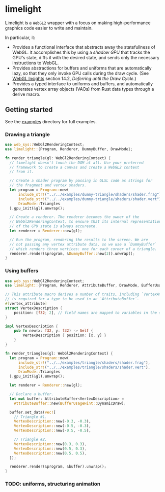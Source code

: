 # limelight

Limelight is a `WebGL2` wrapper with a focus on making high-performance graphics code easier to
write and maintain.

In particular, it:
- Provides a functional interface that abstracts away the statefullness of WebGL.
  It accomplishes this by using a *shadow GPU* that tracks the GPU's state, diffs it with the
  desired state, and sends only the necessary instructions to WebGL.
- Provides abstractions for buffers and uniforms that are automatically lazy, so that they only
  invoke GPU calls during the draw cycle. (See [WebGL Insights](http://www.webglinsights.com/) section 14.2, *Deferring until the Draw Cycle*.)
- Provides a typed interface to uniforms and buffers, and automatically generates vertex array objects
  (VAOs) from Rust data types through a derive macro.

## Getting started

See the [examples](examples) directory for full examples.

### Drawing a triangle

```rust
use web_sys::WebGl2RenderingContext;
use limelight::{Program, Renderer, DummyBuffer, DrawMode};

fn render_triangle(gl: WebGl2RenderingContext) {
  // limelight doesn't touch the DOM at all. Use your preferred
  // framework to create a canvas and create a WebGL2 context
  // from it.

  // Create a shader program by passing in GLSL code as strings for
  // the fragment and vertex shaders.
  let program = Program::new(
      include_str!("../../examples/dummy-triangle/shaders/shader.frag"),
      include_str!("../../examples/dummy-triangle/shaders/shader.vert"),
      DrawMode::Triangles
  ).gpu_init(&gl).unwrap();

  // Create a renderer. The renderer becomes the owner of the
  // WebGl2RenderingContext, to ensure that its internal representation
  // of the GPU state is always accureate.
  let renderer = Renderer::new(gl);

  // Run the program, rendering the results to the screen. We are
  // not passing any vertex attribute data, so we use a `DummyBuffer`
  // which renders three vertices: one for each corner of a triangle.
  renderer.render(&program, &DummyBuffer::new(3)).unwrap();
}
```

### Using buffers

```rust
use web_sys::WebGl2RenderingContext;
use limelight::{Program, Renderer, AttributeBuffer, DrawMode, BufferUsageHint, vertex_attribute};

// This attribute macro derives a number of traits, including `VertexAttribute`, which
// is required for a type to be used in an `AttributeBuffer`.
#[vertex_attribute]
struct VertexDescription {
    position: [f32; 2], // field names are mapped to variables in the shader.
}

impl VertexDescription {
    pub fn new(x: f32, y: f32) -> Self {
        VertexDescription { position: [x, y] }
    }
}

fn render_triangles(gl: WebGl2RenderingContext) {
  let program = Program::new(
      include_str!("../../examples/triangle/shaders/shader.frag"),
      include_str!("../../examples/triangle/shaders/shader.vert"),
      DrawMode::Triangles
  ).gpu_init(&gl).unwrap();

  let renderer = Renderer::new(gl);

  // Declare a buffer.
  let mut buffer: AttributeBuffer<VertexDescription> =
    AttributeBuffer::new(BufferUsageHint::DynamicDraw);

  buffer.set_data(vec![
    // Triangle #1.
    VertexDescription::new(-0.3, -0.3),
    VertexDescription::new(-0.5, -0.3),
    VertexDescription::new(-0.5, -0.5),

    // Triangle #2.
    VertexDescription::new(0.3, 0.3),
    VertexDescription::new(0.5, 0.3),
    VertexDescription::new(0.5, 0.5),
  ]);

  renderer.render(&program, &buffer).unwrap();
}
```

### TODO: uniforms, structuring animation